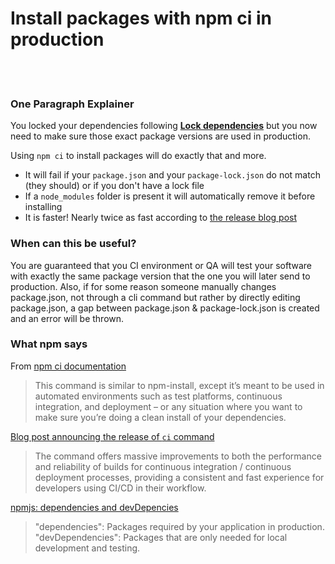 # Install packages with npm ci in production

<br/><br/>

### One Paragraph Explainer

You locked your dependencies following [**Lock dependencies**](./sections/production/lockdependencies.md) but you now need to make sure those exact package versions are used in production.

Using `npm ci` to install packages will do exactly that and more.
* It will fail if your `package.json` and your `package-lock.json` do not match (they should) or if you don't have a lock file
* If a `node_modules` folder is present it will automatically remove it before installing
* It is faster! Nearly twice as fast according to [the release blog post](https://blog.npmjs.org/post/171556855892/introducing-npm-ci-for-faster-more-reliable)

### When can this be useful?
You are guaranteed that you CI environment or QA will test your software with exactly the same package version that the one you will later send to production.
Also, if for some reason someone manually changes package.json, not through a cli command but rather by directly editing package.json, a gap between package.json & package-lock.json is created and an error will be thrown.

### What npm says

From [npm ci documentation](https://docs.npmjs.com/cli/ci.html)
> This command is similar to npm-install, except it’s meant to be used in automated environments such as test platforms, continuous integration, and deployment – or any situation where you want to make sure you’re doing a clean install of your dependencies.

[Blog post announcing the release of `ci` command](https://blog.npmjs.org/post/171556855892/introducing-npm-ci-for-faster-more-reliable)
>  The command offers massive improvements to both the performance and reliability of builds for continuous integration / continuous deployment processes, providing a consistent and fast experience for developers using CI/CD in their workflow.

[npmjs: dependencies and devDepencies](https://docs.npmjs.com/specifying-dependencies-and-devdependencies-in-a-package-json-file)
>    "dependencies": Packages required by your application in production.
>    "devDependencies": Packages that are only needed for local development and testing.

<br/><br/>
